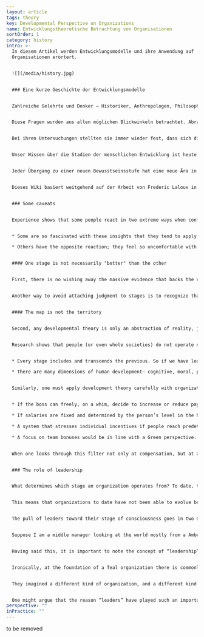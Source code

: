 ```yaml
---
layout: article
tags: theory
key: Developmental Perspective on Organizations
name: Entwicklungstheoretische Betrachtung von Organisationen
sortOrder: 1
category: history
intro: >-
  In diesem Artikel werden Entwicklungsmodelle und ihre Anwendung auf
  Organisationen erörtert.


  ![](/media/history.jpg)


  ### Eine kurze Geschichte der Entwicklungsmodelle


  Zahlreiche Gelehrte und Denker ― Historiker, Anthropologen, Philosophen, Mystiker, Psychologen und Neurowissenschaftler ― haben sich mit der Frage beschäftigt: *Wie hat sich die Menschheit von den frühesten Formen des menschlichen Bewusstseins bis zum komplexen Bewusstsein der Neuzeit entwickelt?* Einige haben sich mit einer verwandten Frage beschäftigt: *Wie entwickeln wir Menschen uns heute von der vergleichsweise einfachen Form des Bewusstseins, die wir bei der Geburt haben, bis zum vollen Umfang der Erwachsenenreife?*


  Diese Fragen wurden aus allen möglichen Blickwinkeln betrachtet. Abraham Maslow untersuchte, wie sich die menschlichen Bedürfnisse auf dem Weg des Menschen entwickeln, von den physiologischen Grundbedürfnissen bis zur Selbstverwirklichung. Andere betrachteten die Entwicklung durch die Brille der *Weltanschauung* (u. a. Gebser), der *kognitiven Fähigkeiten* (Piaget), der *Werte* (Graves), der *moralischen Entwicklung* (Kohlberg, Gilligan), der *Selbstidentität* (Loevinger), der *Spiritualität* (Fowler), der *Führung* (Cook-Greuter, Kegan, Torbert) und so weiter.


  Bei ihren Untersuchungen stellten sie immer wieder fest, dass sich die Menschheit und der Mensch in Stufen entwickeln. Sie entwickeln sich nicht wie Bäume, die kontinuierlich wachsen, sondern durch plötzliche Umwandlungen, wie eine Raupe, die zum Schmetterling wird, oder eine Kaulquappe zum Frosch.


  Unser Wissen über die Stadien der menschlichen Entwicklung ist heute äußerst solide. Zwei Denker im Besonderen - Ken Wilber^\[Für eine einfache Einführung: Wilber, Ken. A brief history of everything. Boston: Shambhala Publications, 1996. Für einen umfassenderen Überblick: Wilber, Ken. Integral Psychology. Boston: Shambhala Publications, 2000. ] und Jenny Wade^\[Wade, Jenny. Changes of Mind: A Holonomic Theory of the Evolution of Consciousness. Albany: State University of New York Press, 1996.] haben umfangreiche Arbeiten durchgeführt, in denen sie alle wichtigen Stufenmodelle verglichen und einander gegenübergestellt haben, und dabei eine starke Übereinstimmung festgestellt. Jedes Modell mag eine bestimmte Seite des Berges betrachten (eines zum Beispiel die Bedürfnisse, ein anderes die Kognition), aber es scheint sich um denselben Berg zu handeln. Zwar wählen sie oft unterschiedliche Bezeichnungen für die Stufen oder unterteilen oder gruppieren die Stufen unterschiedlich, aber das zugrunde liegende Phänomen ist dasselbe - so wie Fahrenheit und Celsius mit unterschiedlichen Bezeichnungen erkennen, dass es einen Punkt gibt, an dem Wasser gefriert, und einen anderen, an dem es kocht. Wissenschaftler wie Jane Loevinger, Susanne Cook-Greuter, Bill Torbert und Robert Kegan haben diese Stufentheorie mit Tausenden und Abertausenden von Menschen in verschiedenen Kulturen, in Organisationen und Unternehmen getestet.^\[Laloux, Frederic (2014-02-09). Reinventing Organizations: A Guide to Creating Organizations Inspired by the Next Stage of Human Consciousness (Kindle Location 493-501). Nelson Parker. Kindle Edition.]


  Jeder Übergang zu einer neuen Bewusstseinsstufe hat eine neue Ära in der Menschheitsgeschichte eingeläutet. Bei jedem Abschnitt änderte sich alles: die Gesellschaft (von Familienverbänden über Stämme und Imperien bis hin zu Nationalstaaten), die Wirtschaft (von der Nahrungssuche über den Gartenbau und die Landwirtschaft bis hin zur Industrialisierung), die Machtstrukturen und die Rolle der Religion. Einem Aspekt wurde bisher noch nicht viel Aufmerksamkeit geschenkt: Mit jeder neuen Stufe des menschlichen Bewusstseins ging auch ein Durchbruch in unserer Fähigkeit zur Zusammenarbeit einher, der ein neues Organisationsmodell hervorbrachte. Organisationen, wie wir sie heute kennen, sind einfach der Ausdruck unserer aktuellen Weltanschauung, unseres aktuellen Entwicklungsstandes. Jedes Mal, wenn wir als Spezies die Art und Weise, wie wir über die Welt denken, verändert haben, haben wir leistungsfähigere Organisationstypen hervorgebracht.^\[Laloux, Frederic (2014-02-09). Reinventing Organizations: A Guide to Creating Organizations Inspired by the Next Stage of Human Consciousness (Kindle Locations 476-506). Nelson Parker. Kindle Edition.]


  Dieses Wiki basiert weitgehend auf der Arbeit von Frederic Laloux in *Reinventing Organizations: A Guide to Creating Organizations Inspired by the Next Stage of Human Consciousness*. In seinem Werk versucht Laloux die Stufen zu katalogisieren, die die menschliche Organisationsentwicklung durchlaufen hat. Er stellt diese Stufen in einer Weise dar, die sich an viele Forscher anlehnt, einschließlich der oben genannten, insbesondere aber an die Meta-Analysen von Ken Wilber und Jenny Wade. Wie in Wilbers *Integraler Theorie* geben Laloux' Arbeit und dieses Wiki den einzelnen Entwicklungsstufen Farben als Namen. Es sollte beachtet werden, dass die Beschreibungen der Stufen hier zwar im Allgemeinen mit der *Integralen Theorie* kompatibel sind, aber nicht immer genau übereinstimmen.


  ### Some caveats


  Experience shows that some people react in two extreme ways when confronted with this developmental theory.


  * Some are so fascinated with these insights that they tend to apply them haphazardly, oversimplifying reality to fit the model.

  * Others have the opposite reaction; they feel so uncomfortable with a model that could be used to label people and put them into different boxes that they reject the notion there is a developmental aspect to human evolution. They see the notion of such stages as elitist and implying that certain people are somehow better than others.


  #### One stage is not necessarily "better" than the other


  First, there is no wishing away the massive evidence that backs the view that human consciousness evolves in stages. The problem is not with the reality of the stages; it is with how we view the staircase. We get into trouble when we believe that later stages are “better” than earlier stages; a more helpful interpretation is that they are “more complex” ways of dealing with the world. For instance, a person operating from Pluralistic-Green can integrate people’s conflicting perspectives in a way that a person operating from Impulsive-Red most likely cannot. At the same time, every level has its own light and shadow, its own healthy and unhealthy expressions. Orange modernity, for instance, for all the life-enhancing advancements it has brought, has changed the planet in a way previous stages never could.


  Another way to avoid attaching judgment to stages is to recognize that each stage is well adapted to certain contexts. If we were caught in a civil war with thugs attacking our house, Impulsive-Red would be the most appropriate paradigm to think and act from to defend ourselves. On the other hand, in peaceful times in post-industrial societies, Red is not as functional as some of the later stages.^\[Laloux, Frederic (2014-02-09). Reinventing Organizations: A Guide to Creating Organizations Inspired by the Next Stage of Human Consciousness (Kindle Locations 996-1004). Nelson Parker. Kindle Edition.]


  #### The map is not the territory


  Second, any developmental theory is only an abstraction of reality, just like a geographical map is only a simplified depiction of a territory; it gives us distinctions that facilitate understanding of a complex underlying reality, but it cannot claim to offer a full portrayal of reality. The key is to hold these models as useful orientations that can help us get a richer appreciation of the extraordinary complexity of life.


  Research shows that people (or even whole societies) do not operate neatly from just one paradigm. Humans are wonderfully complex and cannot be reduced to a single stage:


  * Every stage includes and transcends the previous. So if we have learned to operate from, say, Achievement-Orange, we still have the ability, when appropriate, to react from Conformist-Amber or Impulsive-Red. Even the opposite is true to some extent: were we to be surrounded by people operating from a later stage, for example, Pluralistic-Green, we could temporarily display Green behaviors, even though we wouldn’t yet have integrated this stage.

  * There are many dimensions of human development— cognitive, moral, psychological, social, spiritual, and so on— and we don’t necessarily grow at the same pace in all of them. For example, we might have internalized Orange cognition and be running an innovative business, but on the spiritual side, we espouse an Amber Christian fundamentalist belief.^\[Laloux, Frederic (2014-02-09). Reinventing Organizations: A Guide to Creating Organizations Inspired by the Next Stage of Human Consciousness (Kindle Location 1009-1016). Nelson Parker. Kindle Edition.]


  Similarly, one must apply development theory carefully with organizations. Few, if any, organizations fall neatly into just one stage. But if we look at an organization’s structure, its practices, and its cultural elements, we can generally discern what worldview they stem from. Let’s take the topic of compensation to illustrate this:


  * If the boss can freely, on a whim, decide to increase or reduce pay, that would be consistent with the Red paradigm.

  * If salaries are fixed and determined by the person’s level in the hierarchy (or the person’s diploma), that sounds in line with an Amber perspective.

  * A system that stresses individual incentives if people reach predetermined targets probably stems from an Orange worldview.

  * A focus on team bonuses would be in line with a Green perspective.


  When one looks through this filter not only at compensation, but at all the structure, practices, and culture of an organization, one generally finds that they are not scattered randomly among the stages and colors, but cluster around a center of gravity, a stage that defines most practices of the organization.


  ### The role of leadership


  What determines which stage an organization operates from? To date, the answer has been - the stage through which its leadership tends to look at the world . Consciously or unconsciously, leaders put in place organizational structures, practices, and cultures that make sense to them, that correspond to their way of dealing with the world.


  This means that organizations to date have not been able to evolve beyond its leadership’s stage of development. The practice of defining a set of shared values and a mission statement provides a good illustration. Because this practice is in good currency, leaders in Orange Organizations increasingly feel obliged to have a task force come up with some values and a mission statement. But looking to values and mission statements to inform decisions only makes sense as of the Green paradigm. In Orange, the yardstick for decisions is success: Let’s go with what will deliver top- or bottom-line results. In Orange organization’s, leadership might pay lip service to the values; but when the rubber hits the road and leaders have to choose between profits and values, they will predictably go for the former. They cannot uphold a practice and a culture (in this case, a values-driven culture) that stems from a later stage of development.


  The pull of leaders toward their stage of consciousness goes in two directions: they can pull “back” practices from later stages (rendering them ineffective as in the previous example), but they can also exert a strong pull “forward.” The structure, practices, and culture they put in place can help employees adopt behaviors of more complex paradigms that they as individuals have not yet fully integrated.


  Suppose I am a middle manager looking at the world mostly from a Amber perspective. My natural style with my subordinates would be to interact in very hierarchical ways, telling them exactly what they need to do and how they need to do it. Now let’s say I work in a Green Organization, where my leaders urge me to empower employees that work for me. All around me I see other managers giving their subordinates lots of leeway. Twice a year, I receive 360-degree feedback, including from my direct reports, telling me how well I’m doing on empowerment (which can affect my bonus); every six months, I’m asked to sit down with my team and discuss how well we are doing in living company values (which include empowerment). Within such a strong context of Green culture and practices, I’m likely to espouse some Green management skills and behaviors. The context has pulled me up, leading me to operate in more complex ways than I would if left to my own devices. And just perhaps, over time, when I’m ready for it, the context will help me grow and genuinely integrate into that paradigm.^\[Laloux, Frederic (2014-02-09). Reinventing Organizations: A Guide to Creating Organizations Inspired by the Next Stage of Human Consciousness (Kindle Location 1068-1076). Nelson Parker. Kindle Edition.]


  Having said this, it is important to note the concept of “leadership” is different in Teal. While earlier stages of organizational development relied fundamentally on a hierarchical power structure, with someone clearly “in charge”, Teal rejects the notion of a fixed hierarchy. The Teal organization is self-organizing and self-managing.


  Ironically, at the foundation of a Teal organization there is commonly a strong leader who, sensing the potential, initiates the sharing of power: Jean-Francois Zobrist at FAVI, Chris Rufer at Morning Star, and Jos de Blok at Buurtzorg are good examples.


  They imagined a different kind of organization, and a different kind of leadership: a leadership that is distributed, emergent and unpredictable. Anyone can lead—subject to an advice process—based on opportunity, circumstance and/or imagination.


  One might argue that the reason “leaders” have played such an important role in Teal organizations to date is because these organizations (and we as a civilization) are making a transition from earlier stages reliant on the traditional type of leader. Perhaps in the not too distant future, Teal organizations will fully and truly emerge without assistance from a single or small group of enlightened individuals.
perspective: ""
inPractice: ""
---
```

to be removed